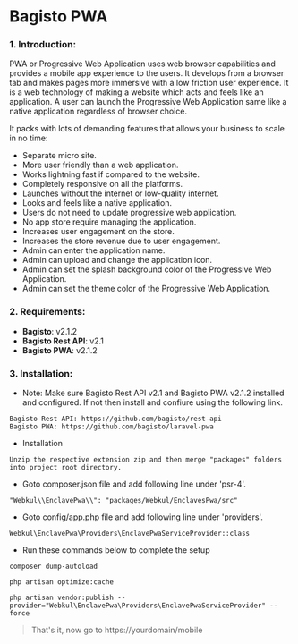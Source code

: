 # Bagisto PWA

### 1. Introduction:

PWA or Progressive Web Application uses web browser capabilities and provides a mobile app experience to the users.
It develops from a browser tab and makes pages more immersive with a low friction user experience.
It is a web technology of making a website which acts and feels like an application.
A user can launch the Progressive Web Application same like a native application regardless of browser choice.

It packs with lots of demanding features that allows your business to scale in no time:

* Separate micro site.
* More user friendly than a web application.
* Works lightning fast if compared to the website.
* Completely responsive on all the platforms.
* Launches without the internet or low-quality internet.
* Looks and feels like a native application.
* Users do not need to update progressive web application.
* No app store require managing the application.
* Increases user engagement on the store.
* Increases the store revenue due to user engagement.
* Admin can enter the application name.
* Admin can upload and change the application icon.
* Admin can set the splash background color of the Progressive Web Application.
* Admin can set the theme color of the Progressive Web Application.


### 2. Requirements:

* **Bagisto**: v2.1.2
* **Bagisto Rest API**: v2.1
* **Bagisto PWA**: v2.1.2


### 3. Installation:
* Note: Make sure Bagisto Rest API v2.1 and Bagisto PWA v2.1.2 installed and configured. If not then install and confiure using the following link.

```
Bagisto Rest API: https://github.com/bagisto/rest-api
Bagisto PWA: https://github.com/bagisto/laravel-pwa
```

* Installation

```
Unzip the respective extension zip and then merge "packages" folders into project root directory.
```

* Goto composer.json file and add following line under 'psr-4'.

```
"Webkul\\EnclavePwa\\": "packages/Webkul/EnclavesPwa/src"
```

* Goto config/app.php file and add following line under 'providers'.

```
Webkul\EnclavePwa\Providers\EnclavePwaServiceProvider::class
```

* Run these commands below to complete the setup

```
composer dump-autoload
```

```
php artisan optimize:cache
```

```
php artisan vendor:publish --provider="Webkul\EnclavePwa\Providers\EnclavePwaServiceProvider" --force
```

> That's it, now go to https://yourdomain/mobile
